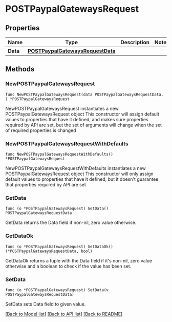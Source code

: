 # POSTPaypalGatewaysRequest

## Properties

Name | Type | Description | Notes
------------ | ------------- | ------------- | -------------
**Data** | [**POSTPaypalGatewaysRequestData**](POSTPaypalGatewaysRequestData.md) |  | 

## Methods

### NewPOSTPaypalGatewaysRequest

`func NewPOSTPaypalGatewaysRequest(data POSTPaypalGatewaysRequestData, ) *POSTPaypalGatewaysRequest`

NewPOSTPaypalGatewaysRequest instantiates a new POSTPaypalGatewaysRequest object
This constructor will assign default values to properties that have it defined,
and makes sure properties required by API are set, but the set of arguments
will change when the set of required properties is changed

### NewPOSTPaypalGatewaysRequestWithDefaults

`func NewPOSTPaypalGatewaysRequestWithDefaults() *POSTPaypalGatewaysRequest`

NewPOSTPaypalGatewaysRequestWithDefaults instantiates a new POSTPaypalGatewaysRequest object
This constructor will only assign default values to properties that have it defined,
but it doesn't guarantee that properties required by API are set

### GetData

`func (o *POSTPaypalGatewaysRequest) GetData() POSTPaypalGatewaysRequestData`

GetData returns the Data field if non-nil, zero value otherwise.

### GetDataOk

`func (o *POSTPaypalGatewaysRequest) GetDataOk() (*POSTPaypalGatewaysRequestData, bool)`

GetDataOk returns a tuple with the Data field if it's non-nil, zero value otherwise
and a boolean to check if the value has been set.

### SetData

`func (o *POSTPaypalGatewaysRequest) SetData(v POSTPaypalGatewaysRequestData)`

SetData sets Data field to given value.



[[Back to Model list]](../README.md#documentation-for-models) [[Back to API list]](../README.md#documentation-for-api-endpoints) [[Back to README]](../README.md)


